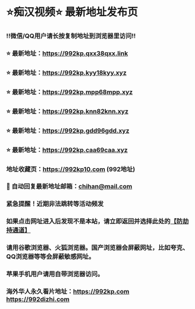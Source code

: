 # ⭐️痴汉视频⭐️ 最新地址发布页

### ‼️微信/QQ用户请长按复制地址到浏览器里访问‼️

### ⭐️ 最新地址：https://992kp.qxx38qxx.link

### ⭐️ 最新地址：https://992kp.kyy18kyy.xyz

### ⭐️ 最新地址：https://992kp.mpp68mpp.xyz

### ⭐️ 最新地址：https://992kp.knn82knn.xyz

### ⭐️ 最新地址：https://992kp.gdd96gdd.xyz

### ⭐️ 最新地址：https://992kp.caa69caa.xyz



### 地址收藏页：https://992kp10.com (992地址)
### 📧 自动回复最新地址邮箱：chihan@mail.com
### 紧急提醒！近期非法跳转等活动频发
### 如果点击网址进入后发现不是本站，请立即返回并选择此处的[【防劫持通道】](https://23.224.130.222:7583)
### 请用谷歌浏览器、火狐浏览器。国产浏览器会屏蔽网址，比如夸克、QQ浏览器等等会屏蔽敏感网址。
### 苹果手机用户请用自带浏览器访问。
### 海外华人永久看片地址：https://992kp.com  https://992dizhi.com
